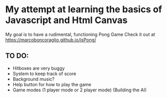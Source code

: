 # My attempt at learning the basics of Javascript and Html Canvas

My goal is to have a rudimental, functioning Pong Game
Check it out at https://marcoboncoraglio.github.io/jsPong/

## TO DO:

  * Hitboxes are very buggy
  * System to keep track of score
  * Background music?
  * Help button for how to play the game
  * Game modes (1 player mode or 2 player mode) (Building the AI)

